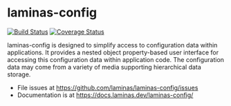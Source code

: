 # laminas-config

[![Build Status](https://travis-ci.org/laminas/laminas-config.svg?branch=master)](https://travis-ci.org/laminas/laminas-config)
[![Coverage Status](https://coveralls.io/repos/laminas/laminas-config/badge.svg?branch=master)](https://coveralls.io/r/laminas/laminas-config?branch=master)

laminas-config is designed to simplify access to configuration data within
applications. It provides a nested object property-based user interface for
accessing this configuration data within application code. The configuration
data may come from a variety of media supporting hierarchical data storage.

- File issues at https://github.com/laminas/laminas-config/issues
- Documentation is at https://docs.laminas.dev/laminas-config/
